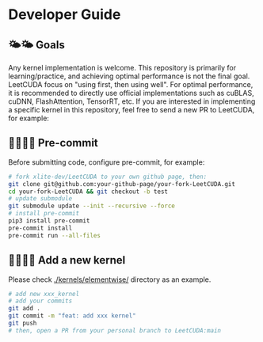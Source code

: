 # Developer Guide

## 🌤🌤 Goals
Any kernel implementation is welcome. This repository is primarily for learning/practice, and achieving optimal performance is not the final goal. LeetCUDA focus on "using first, then using well". For optimal performance, it is recommended to directly use official implementations such as cuBLAS, cuDNN, FlashAttention, TensorRT, etc. If you are interested in implementing a specific kernel in this repository, feel free to send a new PR to LeetCUDA, for example:

## 👨‍💻👨‍💻 Pre-commit

Before submitting code, configure pre-commit, for example:

```bash
# fork xlite-dev/LeetCUDA to your own github page, then:
git clone git@github.com:your-github-page/your-fork-LeetCUDA.git
cd your-fork-LeetCUDA && git checkout -b test
# update submodule
git submodule update --init --recursive --force
# install pre-commit
pip3 install pre-commit
pre-commit install
pre-commit run --all-files
```

## 👨‍💻👨‍💻 Add a new kernel
Please check [./kernels/elementwise/](./kernels/elementwise/) directory as an example.

```bash
# add new xxx_kernel
# add your commits
git add .
git commit -m "feat: add xxx kernel"
git push
# then, open a PR from your personal branch to LeetCUDA:main
```
